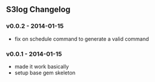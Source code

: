 S3log Changelog
-------------------

### v0.0.2 - 2014-01-15

* fix on schedule command to generate a valid command

### v0.0.1 - 2014-01-15

* made it work basically
* setup base gem skeleton

